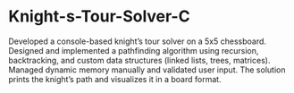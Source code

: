 # Knight-s-Tour-Solver-C
Developed a console-based knight’s tour solver on a 5x5 chessboard. Designed and implemented a pathfinding algorithm using recursion, backtracking, and custom data structures (linked lists, trees, matrices). Managed dynamic memory manually and validated user input. The solution prints the knight’s path and visualizes it in a board format.
